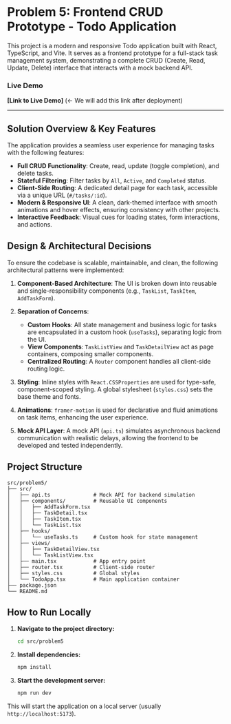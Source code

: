 # Problem 5: Frontend CRUD Prototype - Todo Application

This project is a modern and responsive Todo application built with React, TypeScript, and Vite. It serves as a frontend prototype for a full-stack task management system, demonstrating a complete CRUD (Create, Read, Update, Delete) interface that interacts with a mock backend API.

### **Live Demo**

**[Link to Live Demo]** (<- We will add this link after deployment)

---

## Solution Overview & Key Features

The application provides a seamless user experience for managing tasks with the following features:

-   **Full CRUD Functionality**: Create, read, update (toggle completion), and delete tasks.
-   **Stateful Filtering**: Filter tasks by `All`, `Active`, and `Completed` status.
-   **Client-Side Routing**: A dedicated detail page for each task, accessible via a unique URL (`#/tasks/:id`).
-   **Modern & Responsive UI**: A clean, dark-themed interface with smooth animations and hover effects, ensuring consistency with other projects.
-   **Interactive Feedback**: Visual cues for loading states, form interactions, and actions.

## Design & Architectural Decisions

To ensure the codebase is scalable, maintainable, and clean, the following architectural patterns were implemented:

1.  **Component-Based Architecture**: The UI is broken down into reusable and single-responsibility components (e.g., `TaskList`, `TaskItem`, `AddTaskForm`).

2.  **Separation of Concerns**: 
    -   **Custom Hooks**: All state management and business logic for tasks are encapsulated in a custom hook (`useTasks`), separating logic from the UI.
    -   **View Components**: `TaskListView` and `TaskDetailView` act as page containers, composing smaller components.
    -   **Centralized Routing**: A `Router` component handles all client-side routing logic.

3.  **Styling**: Inline styles with `React.CSSProperties` are used for type-safe, component-scoped styling. A global stylesheet (`styles.css`) sets the base theme and fonts.

4.  **Animations**: `framer-motion` is used for declarative and fluid animations on task items, enhancing the user experience.

5.  **Mock API Layer**: A mock API (`api.ts`) simulates asynchronous backend communication with realistic delays, allowing the frontend to be developed and tested independently.

## Project Structure

```
src/problem5/
├── src/
│   ├── api.ts              # Mock API for backend simulation
│   ├── components/         # Reusable UI components
│   │   ├── AddTaskForm.tsx
│   │   ├── TaskDetail.tsx
│   │   ├── TaskItem.tsx
│   │   └── TaskList.tsx
│   ├── hooks/
│   │   └── useTasks.ts     # Custom hook for state management
│   ├── views/
│   │   ├── TaskDetailView.tsx
│   │   └── TaskListView.tsx
│   ├── main.tsx            # App entry point
│   ├── router.tsx          # Client-side router
│   ├── styles.css          # Global styles
│   └── TodoApp.tsx         # Main application container
├── package.json
└── README.md
```

## How to Run Locally

1.  **Navigate to the project directory:**
    ```bash
    cd src/problem5
    ```

2.  **Install dependencies:**
    ```bash
    npm install
    ```

3.  **Start the development server:**
    ```bash
    npm run dev
    ```

This will start the application on a local server (usually `http://localhost:5173`).
